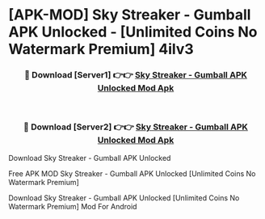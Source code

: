 # [APK-MOD] Sky Streaker - Gumball APK Unlocked - [Unlimited Coins No Watermark Premium] 4ilv3



<div align="center">
<h3>🔴 Download [Server1] 👉👉 <a href="https://momento.my/?title=Sky_Streaker_-_Gumball_APK_Unlocked">Sky Streaker - Gumball APK Unlocked Mod Apk</a></h3><br>

<h3>🔴 Download [Server2] 👉👉 <a href="https://momento.my/?title=Sky_Streaker_-_Gumball_APK_Unlocked">Sky Streaker - Gumball APK Unlocked Mod Apk</a></h3>
</div>



Download Sky Streaker - Gumball APK Unlocked 

Free APK MOD Sky Streaker - Gumball APK Unlocked [Unlimited Coins No Watermark Premium]

Download Sky Streaker - Gumball APK Unlocked [Unlimited Coins No Watermark Premium] Mod For Android
